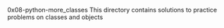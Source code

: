 0x08-python-more_classes
This directory contains solutions to practice problems on classes and objects